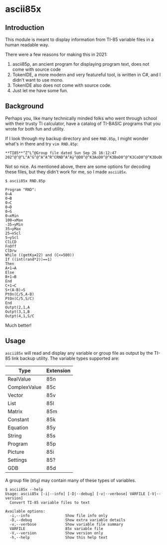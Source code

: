 # ascii85x

## Introduction

This module is meant to display information from
TI-85 variable files in a human readable way.

There were a few reasons for making this in 2021:

1. ascii85p, an ancient program for displaying
   program text, does not come with source code
2. TokenIDE, a more modern and very featureful
   tool, is written in C#, and I didn't want to
   use mono.
3. TokenIDE also does not come with source code.
4. Just let me have some fun.

## Background

Perhaps you, like many technically minded folks who
went through school with their trusty TI calculator,
have a catalog of TI-BASIC programs that you wrote
for both fun and utility.

If I look through my backup directory and see `RND.85p`,
I might wonder what's in there and try `vim RND.85p`:

```
**TI85**^Z^L^@Group file dated Sun Sep 26 16:12:47 202^@^@^L^A^G^@^A^A^R^CRND^A^Aÿ^@D0^@^K3AoD0^@^K3BoD0^@^K3CoD0^@^K3DoD0^@^K3SoD0^@^K=^DoD100^@^K=^Eo¡D35^@^K=^FoD35^@^K=^GoD25^@^K=^BoD5^@^K=^Coìo<91>o<83>oÛ^P^PCUD22^@^Q@^P3CSD500^@^Q^QoØ^P^P¥^PApD2^@^Q^QPD1^@^QoÙo3A`D1^@^K3AoÚo3B`D1^@^K3BoÞo3C`D1^@^K3Co3S`^P3Aa3B^Q^K3So<98>^P3CqD5^@/3Aa3B^Qo<98>^P3CqD5^@/3Sq3C^QoÞoë^PD2^@/D1^@/3Aoë^PD3^@/D1^@/3Boë^PD4^@/D1^@/3Sq3Cv?
```

Not so nice. As mentioned above, there are some options for decoding these files, but they didn't work for me, so I made `ascii85x`.

```
$ ascii85x RND.85p

Program "RND":
0→A
0→B
0→C
0→D
0→S
0→xMin
100→xMax
-35→yMin
35→yMax
25→xScl
5→yScl
ClLCD
FnOff 
ClDrw
While ((getKy≠22) and (C<=500))
If ((int(rand*2))==1)
Then
A+1→A
Else
B+1→B
End
C+1→C
S+(A-B)→S
PtOn(C/5,A-B)
PtOn(C/5,S/C)
End
Outpt(2,1,A
Outpt(3,1,B
Outpt(4,1,S/C
```

Much better!

## Usage

`ascii85x` will read and display any variable or group file as output by the TI-85 link backup utility.
The variable types supported are:

| Type       | Extension |
|------------|-----------|
|RealValue   | 85n       |
|ComplexValue| 85c       |
|Vector      | 85v       |
|List        | 85l       |
|Matrix      | 85m       |
|Constant    | 85k       |
|Equation    | 85y       |
|String      | 85s       |
|Program     | 85p       |
|Picture     | 85i       |
|Settings    | 85?       |
|GDB         | 85d       |

A group file (`85g`) may contain many of these types of variables.

```
$ ascii85x --help
Usage: ascii85x [-i|--info] [-D|--debug] [-v|--verbose] VARFILE [-V|--version]
  Convert TI-85 variable files to text

Available options:
  -i,--info                Show file info only
  -D,--debug               Show extra variable details
  -v,--verbose             Show variable file summary
  VARFILE                  85x variable file
  -V,--version             Show version only
  -h,--help                Show this help text
```

